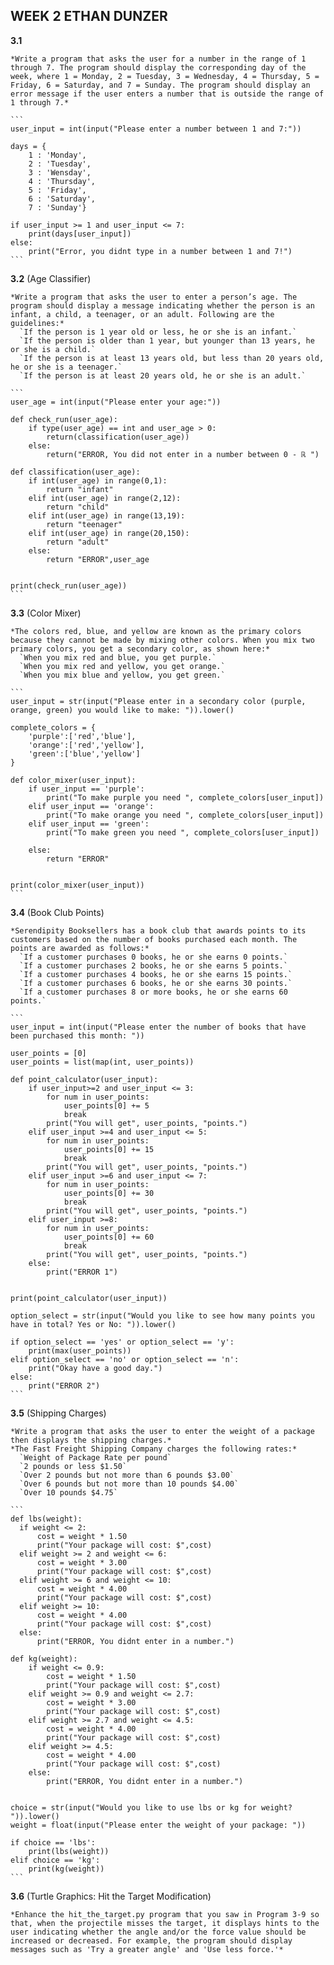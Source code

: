 ## WEEK 2 ETHAN DUNZER

  __3.1__

    *Write a program that asks the user for a number in the range of 1 through 7. The program should display the corresponding day of the week, where 1 = Monday, 2 = Tuesday, 3 = Wednesday, 4 = Thursday, 5 = Friday, 6 = Saturday, and 7 = Sunday. The program should display an error message if the user enters a number that is outside the range of 1 through 7.*

    ```
    user_input = int(input("Please enter a number between 1 and 7:"))

    days = {
        1 : 'Monday',
        2 : 'Tuesday',
        3 : 'Wensday',
        4 : 'Thursday',
        5 : 'Friday',
        6 : 'Saturday',
        7 : 'Sunday'}

    if user_input >= 1 and user_input <= 7:
        print(days[user_input])
    else:
        print("Error, you didnt type in a number between 1 and 7!")
    ```

  __3.2__ (Age Classifier)

    *Write a program that asks the user to enter a person’s age. The program should display a message indicating whether the person is an infant, a child, a teenager, or an adult. Following are the guidelines:*
      `If the person is 1 year old or less, he or she is an infant.`
      `If the person is older than 1 year, but younger than 13 years, he or she is a child.`
      `If the person is at least 13 years old, but less than 20 years old, he or she is a teenager.`
      `If the person is at least 20 years old, he or she is an adult.`

    ```
    user_age = int(input("Please enter your age:"))

    def check_run(user_age):
        if type(user_age) == int and user_age > 0:
            return(classification(user_age))
        else:
            return("ERROR, You did not enter in a number between 0 - ℝ ")

    def classification(user_age):
        if int(user_age) in range(0,1):
            return "infant"
        elif int(user_age) in range(2,12):
            return "child"
        elif int(user_age) in range(13,19):
            return "teenager"
        elif int(user_age) in range(20,150):
            return "adult"
        else:
            return "ERROR",user_age


    print(check_run(user_age))
    ```

  __3.3__ (Color Mixer)

    *The colors red, blue, and yellow are known as the primary colors because they cannot be made by mixing other colors. When you mix two primary colors, you get a secondary color, as shown here:*
      `When you mix red and blue, you get purple.`
      `When you mix red and yellow, you get orange.`
      `When you mix blue and yellow, you get green.`

    ```
    user_input = str(input("Please enter in a secondary color (purple, orange, green) you would like to make: ")).lower()

    complete_colors = {
        'purple':['red','blue'],
        'orange':['red','yellow'],
        'green':['blue','yellow']
    }

    def color_mixer(user_input):
        if user_input == 'purple':
            print("To make purple you need ", complete_colors[user_input])
        elif user_input == 'orange':
            print("To make orange you need ", complete_colors[user_input])
        elif user_input == 'green':
            print("To make green you need ", complete_colors[user_input])

        else:
            return "ERROR"


    print(color_mixer(user_input))
    ```

  __3.4__ (Book Club Points)

    *Serendipity Booksellers has a book club that awards points to its customers based on the number of books purchased each month. The points are awarded as follows:*
      `If a customer purchases 0 books, he or she earns 0 points.`
      `If a customer purchases 2 books, he or she earns 5 points.`
      `If a customer purchases 4 books, he or she earns 15 points.`
      `If a customer purchases 6 books, he or she earns 30 points.`
      `If a customer purchases 8 or more books, he or she earns 60 points.`

    ```
    user_input = int(input("Please enter the number of books that have been purchased this month: "))

    user_points = [0]
    user_points = list(map(int, user_points))

    def point_calculator(user_input):
        if user_input>=2 and user_input <= 3:
            for num in user_points:
                user_points[0] += 5
                break
            print("You will get", user_points, "points.")
        elif user_input >=4 and user_input <= 5:
            for num in user_points:
                user_points[0] += 15
                break
            print("You will get", user_points, "points.")
        elif user_input >=6 and user_input <= 7:
            for num in user_points:
                user_points[0] += 30
                break
            print("You will get", user_points, "points.")
        elif user_input >=8:
            for num in user_points:
                user_points[0] += 60
                break
            print("You will get", user_points, "points.")
        else:
            print("ERROR 1")


    print(point_calculator(user_input))

    option_select = str(input("Would you like to see how many points you have in total? Yes or No: ")).lower()

    if option_select == 'yes' or option_select == 'y':
        print(max(user_points))
    elif option_select == 'no' or option_select == 'n':
        print("Okay have a good day.")
    else:
        print("ERROR 2")
    ```

  __3.5__ (Shipping Charges)

    *Write a program that asks the user to enter the weight of a package then displays the shipping charges.*
    *The Fast Freight Shipping Company charges the following rates:*
      `Weight of Package Rate per pound`
      `2 pounds or less $1.50`
      `Over 2 pounds but not more than 6 pounds $3.00`
      `Over 6 pounds but not more than 10 pounds $4.00`
      `Over 10 pounds $4.75`

    ```
    def lbs(weight):
      if weight <= 2:
          cost = weight * 1.50
          print("Your package will cost: $",cost)
      elif weight >= 2 and weight <= 6:
          cost = weight * 3.00
          print("Your package will cost: $",cost)
      elif weight >= 6 and weight <= 10:
          cost = weight * 4.00
          print("Your package will cost: $",cost)
      elif weight >= 10:
          cost = weight * 4.00
          print("Your package will cost: $",cost)
      else:
          print("ERROR, You didnt enter in a number.")

    def kg(weight):
        if weight <= 0.9:
            cost = weight * 1.50
            print("Your package will cost: $",cost)
        elif weight >= 0.9 and weight <= 2.7:
            cost = weight * 3.00
            print("Your package will cost: $",cost)
        elif weight >= 2.7 and weight <= 4.5:
            cost = weight * 4.00
            print("Your package will cost: $",cost)
        elif weight >= 4.5:
            cost = weight * 4.00
            print("Your package will cost: $",cost)
        else:
            print("ERROR, You didnt enter in a number.")


    choice = str(input("Would you like to use lbs or kg for weight? ")).lower()
    weight = float(input("Please enter the weight of your package: "))

    if choice == 'lbs':
        print(lbs(weight))
    elif choice == 'kg':
        print(kg(weight))
    ```

  __3.6__ (Turtle Graphics: Hit the Target Modification)

    *Enhance the hit_the_target.py program that you saw in Program 3-9 so that, when the projectile misses the target, it displays hints to the user indicating whether the angle and/or the force value should be increased or decreased. For example, the program should display messages such as 'Try a greater angle' and 'Use less force.'*
